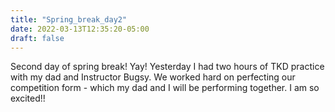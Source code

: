 ```yaml
---
title: "Spring_break_day2"
date: 2022-03-13T12:35:20-05:00
draft: false
---
```

Second day of spring break! Yay!
Yesterday I had two hours of TKD practice with my dad and Instructor Bugsy.
We worked hard on perfecting our competition form - which my dad and I 
will be performing together. I am so excited!!
